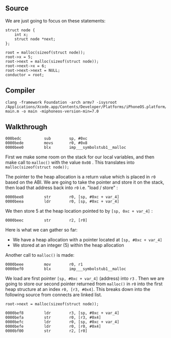 ## Source
We are just going to focus on these statements: 

```
struct node {
    int x;
    struct node *next;
};

root = malloc(sizeof(struct node));
root->x = 5;
root->next = malloc(sizeof(struct node));
root->next->x = 6;
root->next->next = NULL;
conductor = root;
```
## Compiler
```
clang -framework Foundation -arch armv7 -isysroot /Applications/Xcode.app/Contents/Developer/Platforms/iPhoneOS.platform/Developer/SDKs/iPhoneOS.sdk/ main.m -o main -miphoneos-version-min=7.0
```
## Walkthrough

```
000bedc          sub        sp, #0xc
0000bede         movs       r0, #0x8
0000bee0         blx        imp___symbolstub1__malloc
```
First we make some room on the stack for our local variables, and then make call to ```malloc()``` with the value ```0x08``` .  This translates into ```malloc(sizeof(struct node));```

The pointer to the heap allocation is a return value which is placed in ```r0``` based on the ABI.  We are going to take the pointer and store it on the stack, then load that address back into ```r0``` i.e. "load / store" :

```
0000bee8         str        r0, [sp, #0xc + var_4]
0000beea         ldr        r0, [sp, #0xc + var_4]
```

We then store 5 at the heap location pointed to by ```[sp, 0xc + var_4]``` : 

```
0000beec         str        r2, [r0]
```

Here is what we can gather so far: 

- We have a heap allocation with a pointer located at ```[sp, #0xc + var_4]```
- We stored at an integer (5) within the heap allocation


Another call to ```malloc()``` is made: 

```
0000beee         mov        r0, r1
0000bef0         blx        imp___symbolstub1__malloc
```

We load are first pointer ```[sp, #0xc + var_4]``` (address) into ```r3``` . Then we are going to store our second pointer returned from ```malloc()``` in ```r0``` into the first heap structure at an index ```r0, [r3, #0x4]```. This breaks down into the following source from connects are linked list.

```
root->next = malloc(sizeof(struct node));
```

```
0000bef8         ldr        r3, [sp, #0xc + var_4]
0000befa         str        r0, [r3, #0x4]
0000befc         ldr        r0, [sp, #0xc + var_4]
0000befe         ldr        r0, [r0, #0x4]
0000bf00         str        r2, [r0]
```
